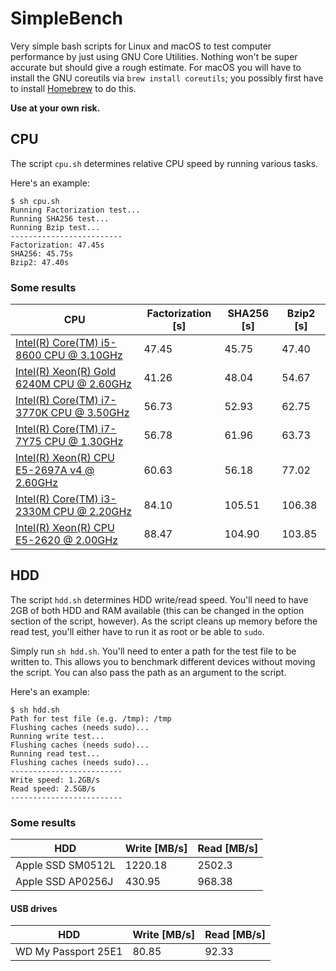 # SimpleBench

Very simple bash scripts for Linux and macOS to test computer performance by just using GNU Core Utilities. Nothing won't be super accurate but should give a rough estimate. For macOS you will have to install the GNU coreutils via ```brew install coreutils```; you possibly first have to install [Homebrew](https://brew.sh) to do this.

**Use at your own risk.**


## CPU

The script ```cpu.sh``` determines relative CPU speed by running various tasks.

Here's an example:

```
$ sh cpu.sh
Running Factorization test...
Running SHA256 test...
Running Bzip test...
-------------------------
Factorization: 47.45s
SHA256: 45.75s
Bzip2: 47.40s
```

### Some results

| CPU | Factorization [s] | SHA256 [s] | Bzip2 [s] |
| --- | ----------------- | ---------- | --------- |
| [Intel(R) Core(TM) i5-8600 CPU @ 3.10GHz](https://ark.intel.com/content/www/us/en/ark/products/129937/intel-core-i5-8600-processor-9m-cache-up-to-4-30-ghz.html) | 47.45 | 45.75 | 47.40 |
| [Intel(R) Xeon(R) Gold 6240M CPU @ 2.60GHz](https://ark.intel.com/content/www/us/en/ark/products/192443/intel-xeon-gold-6240-processor-24-75m-cache-2-60-ghz.html) | 41.26 | 48.04 | 54.67 |
| [Intel(R) Core(TM) i7-3770K CPU @ 3.50GHz](https://ark.intel.com/content/www/us/en/ark/products/65523/intel-core-i7-3770k-processor-8m-cache-up-to-3-90-ghz.html) | 56.73 | 52.93 | 62.75 |
| [Intel(R) Core(TM) i7-7Y75 CPU @ 1.30GHz](https://ark.intel.com/content/www/us/en/ark/products/95441/intel-core-i7-7y75-processor-4m-cache-up-to-3-60-ghz.html) | 56.78 | 61.96 | 63.73 |
| [Intel(R) Xeon(R) CPU E5-2697A v4 @ 2.60GHz](https://ark.intel.com/content/www/us/en/ark/products/91768/intel-xeon-processor-e5-2697a-v4-40m-cache-2-60-ghz.html)  | 60.63  | 56.18 | 77.02 |
| [Intel(R) Core(TM) i3-2330M CPU @ 2.20GHz](https://ark.intel.com/content/www/us/en/ark/products/53434/intel-core-i3-2330m-processor-3m-cache-2-20-ghz.html) | 84.10  | 105.51  | 106.38  |
| [Intel(R) Xeon(R) CPU E5-2620 @ 2.00GHz](https://ark.intel.com/content/www/us/en/ark/products/64594/intel-xeon-processor-e5-2620-15m-cache-2-00-ghz-7-20-gt-s-intel-qpi.html) | 88.47 | 104.90 | 103.85 |



## HDD

The script ```hdd.sh``` determines HDD write/read speed. You'll need to have 2GB of both HDD and RAM available (this can be changed in the option section of the script, however). As the script cleans up memory before the read test, you'll either have to run it as root or be able to ```sudo```.

Simply run ```sh hdd.sh```. You'll need to enter a path for the test file to be written to. This allows you to benchmark different devices without moving the script. You can also pass the path as an argument to the script.

Here's an example:

```
$ sh hdd.sh
Path for test file (e.g. /tmp): /tmp
Flushing caches (needs sudo)...
Running write test...
Flushing caches (needs sudo)...
Running read test...
Flushing caches (needs sudo)...
-------------------------
Write speed: 1.2GB/s
Read speed: 2.5GB/s
-------------------------
```

### Some results

| HDD | Write [MB/s] | Read [MB/s] |
| --- | ---- | ----- |
| Apple SSD SM0512L   | 1220.18  | 2502.3 |
| Apple SSD AP0256J   | 430.95 | 968.38  |

#### USB drives
| HDD | Write [MB/s] | Read [MB/s] |
| --- | ---- | ----- |
| WD My Passport 25E1  | 80.85  | 92.33 |
